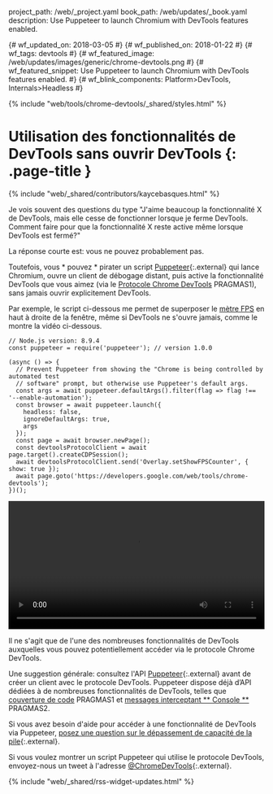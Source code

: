 project_path: /web/_project.yaml
book_path: /web/updates/_book.yaml
description: Use Puppeteer to launch Chromium with DevTools features enabled.

{# wf_updated_on: 2018-03-05 #}
{# wf_published_on: 2018-01-22 #}
{# wf_tags: devtools #}
{# wf_featured_image: /web/updates/images/generic/chrome-devtools.png #}
{# wf_featured_snippet: Use Puppeteer to launch Chromium with DevTools features enabled. #}
{# wf_blink_components: Platform>DevTools, Internals>Headless #}

{% include "web/tools/chrome-devtools/_shared/styles.html" %}

# Utilisation des fonctionnalités de DevTools sans ouvrir DevTools {: .page-title }

{% include "web/_shared/contributors/kaycebasques.html" %}

Je vois souvent des questions du type "J'aime beaucoup la fonctionnalité X de DevTools, mais elle cesse de fonctionner lorsque je ferme DevTools. Comment faire pour que la fonctionnalité X reste active même lorsque DevTools est fermé?"

La réponse courte est: vous ne pouvez probablement pas.

Toutefois, vous * pouvez * pirater un script [Puppeteer][puppeteer]{:.external} qui lance Chromium, ouvre un client de débogage distant, puis active la fonctionnalité DevTools que vous aimez (via le [Protocole Chrome DevTools][CDP] PRAGMAS1), sans jamais ouvrir explicitement DevTools.

[puppeteer]: https://github.com/GoogleChrome/puppeteer
[CDP]: https://chromedevtools.github.io/devtools-protocol/

Par exemple, le script ci-dessous me permet de superposer le [mètre FPS][FPS] en haut à droite de la fenêtre, même si DevTools ne s'ouvre jamais, comme le montre la vidéo ci-dessous.

[FPS]: /web/tools/chrome-devtools/evaluate-performance/reference#fps-meter

    // Node.js version: 8.9.4
    const puppeteer = require('puppeteer'); // version 1.0.0

    (async () => {
      // Prevent Puppeteer from showing the "Chrome is being controlled by automated test
      // software" prompt, but otherwise use Puppeteer's default args.
      const args = await puppeteer.defaultArgs().filter(flag => flag !== '--enable-automation');
      const browser = await puppeteer.launch({
        headless: false,
        ignoreDefaultArgs: true,
        args
      });
      const page = await browser.newPage();
      const devtoolsProtocolClient = await page.target().createCDPSession();
      await devtoolsProtocolClient.send('Overlay.setShowFPSCounter', { show: true });
      await page.goto('https://developers.google.com/web/tools/chrome-devtools');
    })();

<style>   video { width: 100%; } </style>

<video controls>   <source src="https://storage.googleapis.com/webfundamentals-assets/updates/2018/01/devtools.mp4"> </video>

Il ne s'agit que de l'une des nombreuses fonctionnalités de DevTools auxquelles vous pouvez potentiellement accéder via le protocole Chrome DevTools.

Une suggestion générale: consultez l'API [Puppeteer][API]{:.external} avant de créer un client avec le protocole DevTools. Puppeteer dispose déjà d’API dédiées à de nombreuses fonctionnalités de DevTools, telles que [couverture de code][coverage] PRAGMAS1 et [messages interceptant ** Console **][console] PRAGMAS2.

[API]: https://github.com/GoogleChrome/puppeteer/blob/master/docs/api.md
[coverage]: https://github.com/GoogleChrome/puppeteer/blob/master/docs/api.md#class-coverage
[console]: https://github.com/GoogleChrome/puppeteer/blob/master/docs/api.md#event-console

Si vous avez besoin d'aide pour accéder à une fonctionnalité de DevTools via Puppeteer, [posez une question sur le dépassement de capacité de la pile][SO]{:.external}.

Si vous voulez montrer un script Puppeteer qui utilise le protocole DevTools, envoyez-nous un tweet à l'adresse [@ChromeDevTools][twitter]{:.external}.

[SO]: https://stackoverflow.com/questions/ask?tags=google-chrome-devtools,puppeteer
[twitter]: https://twitter.com/chromedevtools

{% include "web/_shared/rss-widget-updates.html" %}
